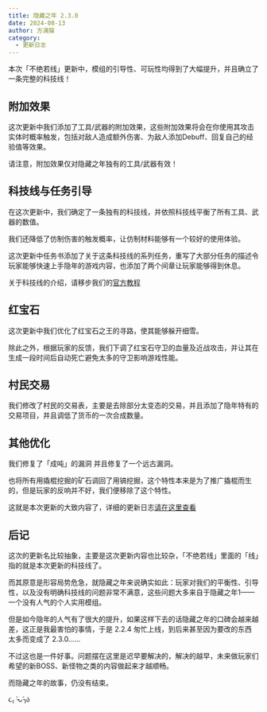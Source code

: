 ```yaml
---
title: 隐藏之年 2.3.0
date: 2024-08-13
author: 方漓猫
category:
  - 更新日志
---
```

本次「不绝若线」更新中，模组的引导性、可玩性均得到了大幅提升，并且确立了一条完整的科技线！

<!-- more -->
## 附加效果
这次更新中我们添加了工具/武器的附加效果，这些附加效果将会在你使用其攻击实体时概率触发，包括对敌人造成额外伤害、为敌人添加Debuff、回复自己的经验值等效果。

请注意，附加效果仅对隐藏之年独有的工具/武器有效！

## 科技线与任务引导
在这次更新中，我们确定了一条独有的科技线，并依照科技线平衡了所有工具、武器的数值。

我们还降低了仿制伤害的触发概率，让仿制材料能够有一个较好的使用体验。

这次更新中任务书添加了关于这条科技线的系列任务，重写了大部分任务的描述令玩家能够快速上手隐年的游戏内容，也添加了两个间章让玩家能够得到休息。

关于科技线的介绍，请移步我们的[官方教程](https://hiddeny-devs.github.io/tutorials/materials/)

## 红宝石
这次更新中我们优化了红宝石之王的寻路，使其能够躲开细雪。

除此之外，根据玩家的反馈，我们下调了红宝石守卫的血量及近战攻击，并让其在生成一段时间后自动死亡避免太多的守卫影响游戏性能。

## 村民交易
我们修改了村民的交易表，主要是去除部分太变态的交易，并且添加了隐年特有的交易项目，并且调低了货币的一次合成数量。

## 其他优化
我们修复了「成吨」的漏洞 并且修复了一个远古漏洞。

也将所有用撬棍挖掘的矿石调回了用镐挖掘，这个特性本来是为了推广撬棍而生的，但是玩家的反响并不好，我们便移除了这个特性。

这就是本次更新的大致内容了，详细的更新日志[请在这里查看](https://codeberg.org/hy2/hidden-years/releases/tag/2.3.0)

## 后记
这次的更新名比较抽象，主要是这次更新内容也比较杂，「不绝若线」里面的「线」指的就是本次更新的科技线了。

而其原意是形容局势危急，就隐藏之年来说确实如此：玩家对我们的平衡性、引导性，以及没有明确科技线的问题非常不满意，这些问题大多来自于隐藏之年1——一个没有人气的个人实用模组。

但是如今隐年的人气有了很大的提升，如果这样下去的话隐藏之年的口碑会越来越差，这正是我最害怕的事情，于是 2.2.4 匆忙上线，到后来甚至因为要改的东西太多而变成了 2.3.0……

不过这也是一件好事。问题摆在这里是迟早要解决的，解决的越早，未来做玩家们希望的新BOSS、新怪物之类的内容做起来才越顺畅。

而隐藏之年的故事，仍没有结束。

૮₍ ˃̵ᴗ˂̵₎ა 